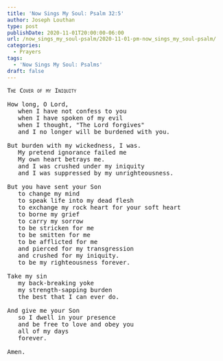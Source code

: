 ```yaml
---
title: 'Now Sings My Soul: Psalm 32:5'
author: Joseph Louthan
type: post
publishDate: 2020-11-01T20:00:00-06:00
url: /now_sings_my_soul-psalm/2020-11-01-pm-now_sings_my_soul-psalm/
categories:
  - Prayers
tags:
  - 'Now Sings My Soul: Psalms'
draft: false
---
```

<pre>
<div style="font-variant: small-caps;">The Cover of my Iniquity</div>
How long, O Lord,
   when I have not confess to you
   when I have spoken of my evil
   when I thought, "The Lord forgives"
   and I no longer will be burdened with you.
   
But burden with my wickedness, I was.
   My pretend ignorance failed me
   My own heart betrays me.
   and I was crushed under my iniquity
   and I was suppressed by my unrighteousness.
   
But you have sent your Son
   to change my mind
   to speak life into my dead flesh
   to exchange my rock heart for your soft heart
   to borne my grief
   to carry my sorrow
   to be stricken for me
   to be smitten for me
   to be afflicted for me
   and pierced for my transgression
   and crushed for my iniquity.
   to be my righteousness forever.
   
Take my sin
   my back-breaking yoke
   my strength-sapping burden
   the best that I can ever do.
   
And give me your Son
   so I dwell in your presence
   and be free to love and obey you
   all of my days
   forever.
   
Amen.
</pre>